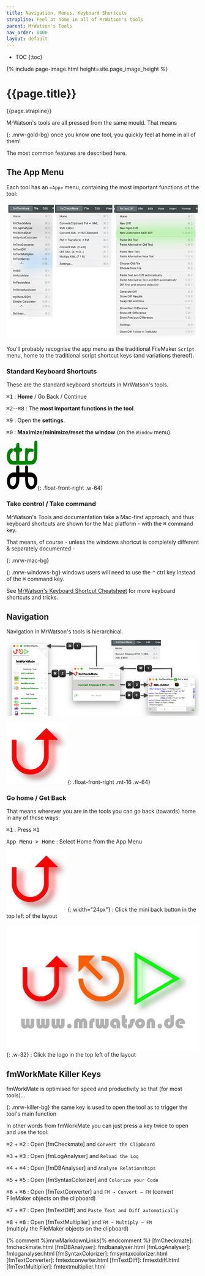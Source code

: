 ```yaml
---
title: Navigation, Menus, Keyboard Shortcuts
strapline: Feel at home in all of MrWatson's tools
parent: MrWatson's Tools
nav_order: 0400
layout: default
---
```

- TOC
{:toc}

{% include page-image.html height=site.page_image_height %}

# {{page.title}}

{{page.strapline}}

MrWatson's tools are all pressed from the same mould. That means

{: .mrw-gold-bg}
once you know one tool, you quickly feel at home in all of them!

The most common features are described here.

## The App Menu

Each tool has an `«App»` menu, containing the most important functions of the tool:

![App](/assets/images/app-menus.png)

You'll probably recognise the app menu as the traditional FileMaker `Script` menu, home to the traditional script shortcut keys (and variations thereof).

### Standard Keyboard Shortcuts

These are the standard keyboard shortcuts in MrWatson's tools.

<kbd>⌘</kbd><kbd>1</kbd>
: **Home** / Go Back / Continue

<kbd>⌘</kbd><kbd>2</kbd>--<kbd>⌘</kbd><kbd>8</kbd>
: The **most important functions in the tool**.

<kbd>⌘</kbd><kbd>9</kbd>
: Open the **settings**.

<kbd>⌘</kbd><kbd>0</kbd>
: **Maximize/minimize/reset the window** (on the `Window` menu).

![ctrl-cmd](/assets/images/ctrl-cmd.png){: .float-front-right .w-64}

### Take control / Take command

MrWatson's Tools and documentation take a Mac-first approach, and thus keyboard shortcuts are shown for the Mac platform - with the <kbd>⌘</kbd> command key.

That means, of course - unless the windows shortcut is completely different & separately documented -

{: .mrw-mac-bg}

{: .mrw-windows-bg}
windows users will need to use the <kbd>⌃</kbd> ctrl key instead of the <kbd>⌘</kbd> command key.

See [MrWatson's Keyboard Shortcut Cheatsheet](mrwatsons-keyboard-shortcut-cheatsheet.html) for more keyboard shortcuts and tricks.

## Navigation

Navigation in MrWatson's tools is hierarchical.

![Hierarchical navigation](/assets/images/hierarchical-navigation.png)

![Back](/assets/images/mrwatson-de-1-stop.png){: .float-front-right .mt-16 .w-64}

### Go home / Get Back

That means wherever you are in the tools you can go back (towards) home in any of these ways:

<kbd>⌘</kbd><kbd>1</kbd>
: Press <kbd>⌘</kbd><kbd>1</kbd>

<kbd>App Menu > Home</kbd>
: Select Home from the App Menu

![Back](/assets/images/mrwatson-de-1-stop.png){: width="24px"}
: Click the mini back button in the top left of the layout

![mrwatson.de](made-by-mrwatson-de.png){: .w-32}
: Click the logo in the top left of the layout

## fmWorkMate Killer Keys

fmWorkMate is optimised for speed and productivity so that (for most tools)…

{: .mrw-killer-bg}
the same key is used to open the tool as to trigger the tool's main function

In other words from fmWorkMate you can just press a key twice to open and use the tool:

<kbd>⌘</kbd><kbd>2</kbd> + <kbd>⌘</kbd><kbd>2</kbd>
: Open [fmCheckmate] and `Convert the Clipboard`

<kbd>⌘</kbd><kbd>3</kbd> + <kbd>⌘</kbd><kbd>3</kbd>
: Open [fmLogAnalyser] and `Reload the Log`

<kbd>⌘</kbd><kbd>4</kbd> + <kbd>⌘</kbd><kbd>4</kbd>
: Open [fmDBAnalyser] and `Analyse Relationships`

<kbd>⌘</kbd><kbd>5</kbd> + <kbd>⌘</kbd><kbd>5</kbd>
: Open [fmSyntaxColorizer] and `Colorize your Code`

<kbd>⌘</kbd><kbd>6</kbd> + <kbd>⌘</kbd><kbd>6</kbd>
: Open [fmTextConverter] and  `FM → Convert → FM` (convert FileMaker objects on the clipboard)

<kbd>⌘</kbd><kbd>7</kbd> + <kbd>⌘</kbd><kbd>7</kbd>
: Open [fmTextDiff] and `Paste Text and Diff automatically`

<kbd>⌘</kbd><kbd>8</kbd> + <kbd>⌘</kbd><kbd>8</kbd>
: Open [fmTextMultiplier] and `FM → Multiply → FM` \
(multiply the FileMaker objects on the clipboard)

{% comment %}mrwMarkdownLinks{% endcomment %}
[fmCheckmate]: fmcheckmate.html
[fmDBAnalyser]: fmdbanalyser.html
[fmLogAnalyser]: fmloganalyser.html
[fmSyntaxColorizer]: fmsyntaxcolorizer.html
[fmTextConverter]: fmtextconverter.html
[fmTextDiff]: fmtextdiff.html
[fmTextMultiplier]: fmtextmultiplier.html
